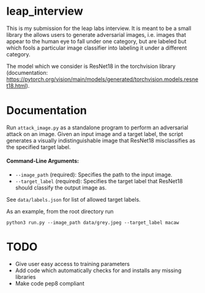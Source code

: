 # leap_interview
This is my submission for the leap labs interview. It is meant to be a small library the allows users to generate adversarial images, i.e. images that appear to the human eye to fall under one category, but are labeled but which fools a particular image classifier into labeling it under a different category. 

The model which we consider is ResNet18 in the torchvision library (documentation: https://pytorch.org/vision/main/models/generated/torchvision.models.resnet18.html).

# Documentation

Run `attack_image.py` as a standalone program to perform an adversarial attack on an image. Given an input image and a target label, the script generates a visually indistinguishable image that ResNet18 misclassifies as the specified target label.

#### Command-Line Arguments:
- `--image_path` (required): Specifies the path to the input image.
- `--target_label` (required): Specifies the target label that ResNet18 should classify the output image as.



See `data/labels.json` for list of allowed target labels.



As an example, from the root directory run

`python3 run.py --image_path data/grey.jpeg --target_label macaw` 



# TODO

- Give user easy access to training parameters
- Add code which automatically checks for and installs any missing libraries
- Make code pep8 compliant
